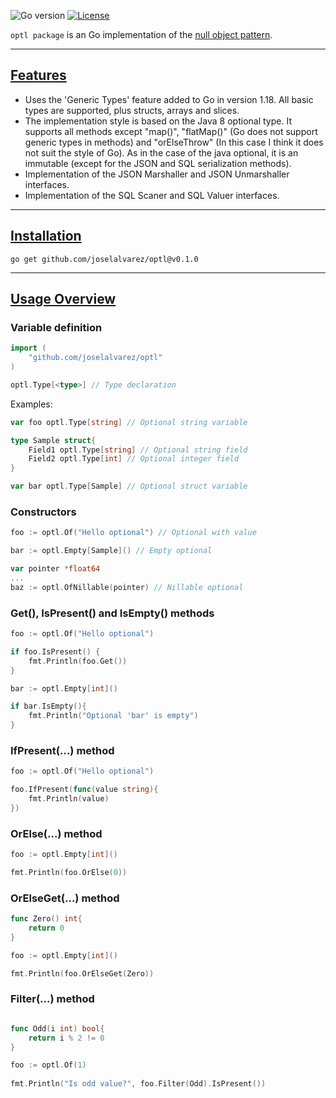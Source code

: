 ![Go version](https://img.shields.io/github/go-mod/go-version/joselalvarez/optl)
[![License](https://img.shields.io/badge/License-BSD_3--Clause-blue.svg)](https://opensource.org/licenses/BSD-3-Clause)

`optl package` is an Go implementation of the [null object pattern](https://en.wikipedia.org/wiki/Null_object_pattern).


***
## [Features](#usage-overview)
* Uses the 'Generic Types' feature added to Go in version 1.18. All basic types are supported, plus structs, arrays and slices.
* The implementation style is based on the Java 8 optional type. It supports all methods except "map()", "flatMap()" (Go does not support generic types in methods) and "orElseThrow" (In this case I think it does not suit the style of Go). As in the case of the java optional, it is an immutable (except for the JSON and SQL serialization methods).
* Implementation of the JSON Marshaller and JSON Unmarshaller interfaces.
* Implementation of the SQL Scaner and SQL Valuer interfaces.

***
## [Installation](#installation)

```
go get github.com/joselalvarez/optl@v0.1.0
```

***
## [Usage Overview](#usage-overview)

### **Variable definition**

```go
import (
	"github.com/joselalvarez/optl"
)
```

```go
optl.Type[<type>] // Type declaration
```
Examples:
```go
var foo optl.Type[string] // Optional string variable
```

```go
type Sample struct{
    Field1 optl.Type[string] // Optional string field
    Field2 optl.Type[int] // Optional integer field
}
```

```go
var bar optl.Type[Sample] // Optional struct variable
```

### **Constructors**

```go
foo := optl.Of("Hello optional") // Optional with value 
```

```go
bar := optl.Empty[Sample]() // Empty optional
```

```go
var pointer *float64
...
baz := optl.OfNillable(pointer) // Nillable optional
```

### **Get(), IsPresent() and IsEmpty() methods**
```go
foo := optl.Of("Hello optional")

if foo.IsPresent() {
    fmt.Println(foo.Get())
}

bar := optl.Empty[int]()

if bar.IsEmpty(){
    fmt.Println("Optional 'bar' is empty")
}
```

### **IfPresent(...) method**
```go
foo := optl.Of("Hello optional")

foo.IfPresent(func(value string){
    fmt.Println(value)
})
```

### **OrElse(...) method**
```go
foo := optl.Empty[int]()

fmt.Println(foo.OrElse(0))
```

### **OrElseGet(...) method**
```go
func Zero() int{
    return 0
}

foo := optl.Empty[int]() 

fmt.Println(foo.OrElseGet(Zero))
```

### **Filter(...) method**
```go

func Odd(i int) bool{
    return i % 2 != 0
}

foo := optl.Of(1)
 
fmt.Println("Is odd value?", foo.Filter(Odd).IsPresent())
```
